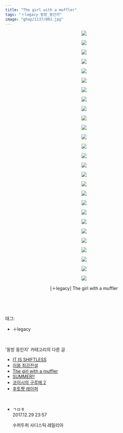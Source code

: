 ```yaml
---
title: "The girl with a muffler"
tags: "＋legacy 동방_동인지"
image: "ghap/1137/001.jpg"
---
```

<div class="article">
<p style="text-align: center; clear: none; float: none;"><img src="{{ site.nasurl }}/ghap/1137/001.jpg"/></p>
<p style="text-align: center; clear: none; float: none;"><img src="{{ site.nasurl }}/ghap/1137/002.jpg"/></p>
<p style="text-align: center; clear: none; float: none;"><img src="{{ site.nasurl }}/ghap/1137/003.jpg"/></p>
<p style="text-align: center; clear: none; float: none;"><img src="{{ site.nasurl }}/ghap/1137/004.jpg"/></p>
<p style="text-align: center; clear: none; float: none;"><img src="{{ site.nasurl }}/ghap/1137/005.jpg"/></p>
<p style="text-align: center; clear: none; float: none;"><img src="{{ site.nasurl }}/ghap/1137/006.jpg"/></p>
<p style="text-align: center; clear: none; float: none;"><img src="{{ site.nasurl }}/ghap/1137/007.jpg"/></p>
<p style="text-align: center; clear: none; float: none;"><img src="{{ site.nasurl }}/ghap/1137/008.jpg"/></p>
<p style="text-align: center; clear: none; float: none;"><img src="{{ site.nasurl }}/ghap/1137/009.jpg"/></p>
<p style="text-align: center; clear: none; float: none;"><img src="{{ site.nasurl }}/ghap/1137/010.jpg"/></p>
<p style="text-align: center; clear: none; float: none;"><img src="{{ site.nasurl }}/ghap/1137/011.jpg"/></p>
<p style="text-align: center; clear: none; float: none;"><img src="{{ site.nasurl }}/ghap/1137/012.jpg"/></p>
<p style="text-align: center; clear: none; float: none;"><img src="{{ site.nasurl }}/ghap/1137/013.jpg"/></p>
<p style="text-align: center; clear: none; float: none;"><img src="{{ site.nasurl }}/ghap/1137/014.jpg"/></p>
<p style="text-align: center; clear: none; float: none;"><img src="{{ site.nasurl }}/ghap/1137/015.jpg"/></p>
<p style="text-align: center; clear: none; float: none;"><img src="{{ site.nasurl }}/ghap/1137/016.jpg"/></p>
<p style="text-align: center; clear: none; float: none;"><img src="{{ site.nasurl }}/ghap/1137/017.jpg"/></p>
<p style="text-align: center; clear: none; float: none;"><img src="{{ site.nasurl }}/ghap/1137/018.jpg"/></p>
<p style="text-align: center; clear: none; float: none;"><img src="{{ site.nasurl }}/ghap/1137/019.jpg"/></p>
<p style="text-align: center; clear: none; float: none;"><img src="{{ site.nasurl }}/ghap/1137/020.jpg"/></p>
<p style="text-align: center; clear: none; float: none;"><img src="{{ site.nasurl }}/ghap/1137/021.jpg"/></p>
<p style="text-align: center; clear: none; float: none;"><img src="{{ site.nasurl }}/ghap/1137/022.jpg"/></p>
<p style="text-align: center; clear: none; float: none;"><img src="{{ site.nasurl }}/ghap/1137/023.jpg"/></p>
<p style="text-align: center; clear: none; float: none;"><img src="{{ site.nasurl }}/ghap/1137/024.jpg"/></p>
<p style="text-align: center; clear: none; float: none;"><img src="{{ site.nasurl }}/ghap/1137/025.jpg"/></p>
<p style="text-align: center; clear: none; float: none;"><img src="{{ site.nasurl }}/ghap/1137/026.jpg"/></p>
<p style="text-align: center; clear: none; float: none;"><img src="{{ site.nasurl }}/ghap/1137/027.jpg"/></p>
<p style="text-align: center; clear: none; float: none;">[＋legacy] The girl with a muffler</p>
<p><br/></p>
</div><br/>
<div class="tagTrail">
<p>태그: </p>
<ul>
<li>＋legacy</li>
</ul>
</div><br/>
<div class="another">
<p>'동방 동인지' 카테고리의 다른 글</p>
<ul>
<li><a href="/2016-07-27-ghap_1139">IT IS SHIFTLESS</a></li>
<li><a href="/2016-07-27-ghap_1138">이몸 최강전설</a></li>
<li><a href="/2016-07-27-ghap_1137">The girl with a muffler</a></li>
<li><a href="/2016-07-27-ghap_1136">SUMMER!!</a></li>
<li><a href="/2016-07-27-ghap_1135">코이시의 구루메 2</a></li>
<li><a href="/2016-07-27-ghap_1134">후토쨩 레이퍼</a></li>
</ul>
</div><br/>
<div class="cb_module cb_fluid">
<div class="cb_wrt cb_profile">
<div class="comment">
<ul>
<li class="cb_thumb_off" id="comment15162684">
<div class="cb_comment_area">
<div class="cb_info_area">
<div class="cb_section">
<span class="cb_nick_name">ㄱㅁㅎ</span>
</div>
<div class="cb_section">
<span class="cb_date">2017.12.29 23:57 </span>
</div>
</div>
<div class="cb_dsc_comment">
<p class="cb_dsc">
											수퍼두퍼 사디스틱 레밀리아
										</p>
</div>
</div></li>
</ul>
</div>
</div><!-- commentList close -->
</div><br/>
